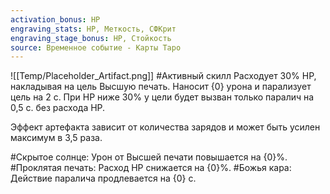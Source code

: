 ```yaml
---
activation_bonus: HP
engraving_stats: HP, Меткость, СФКрит
engraving_stage_bonus: HP, Стойкость
source: Временное событие - Карты Таро
---
```

![[Temp/Placeholder_Artifact.png]]
#Активный скилл
Расходует 30% HP, накладывая на цель Высшую печать. Наносит {0} урона и парализует цель на 2 с. При HP ниже 30% у цели будет вызван только паралич на 0,5 с. без расхода HP.

Эффект артефакта зависит от количества зарядов и может быть усилен максимум в 3,5 раза.

#Скрытое солнце: 
Урон от Высшей печати повышается на {0}%.
#Проклятая печать: 
Расход HP снижается на {0}%.
#Божья кара: 
Действие паралича продлевается на {0} с.
